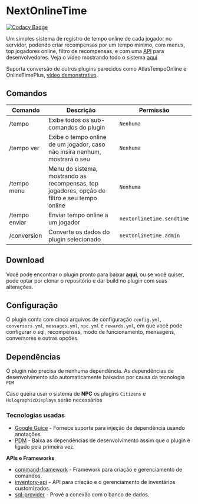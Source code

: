 # NextOnlineTime

[![Codacy Badge](https://api.codacy.com/project/badge/Grade/352b53ae062b44e580e6e9fb0646a8cf)](https://app.codacy.com/gh/NextPlugins/NextOnlineTime?utm_source=github.com&utm_medium=referral&utm_content=NextPlugins/NextOnlineTime&utm_campaign=Badge_Grade)

Um simples sistema de registro de tempo online de cada jogador no servidor, podendo criar recompensas por um tempo mínimo, com menus, top jogadores online,
filtro de recompensas, e com uma [API](https://github.com/NextPlugins/NextOnlineTime/blob/dev/src/main/java/com/nextplugins/onlinetime/api/NextOnlineTimeAPI.java) para desenvolvedores.
Veja o vídeo mostrando todo o sistema [aqui](https://www.youtube.com/watch?v=jMhaaaxmgME) 

Suporta conversão de outros plugins parecidos como AtlasTempoOnline e OnlineTimePlus, [vídeo demonstrativo](https://www.youtube.com/watch?v=8naKKD7pa8E).

## Comandos
|Comando               |Descrição           |Permissão             |
|----------------------|--------------------|----------------------|
|/tempo                |Exibe todos os sub-comandos do plugin|`Nenhuma`|
|/tempo ver            |Exibe o tempo online de um jogador, caso não insira nenhum, mostrará o seu|`Nenhuma`|
|/tempo menu           |Menu do sistema, mostrando as recompensas, top jogadores, opção de filtro e seu tempo online|`Nenhuma`
|/tempo enviar         |Enviar tempo online a um jogador|`nextonlinetime.sendtime`|
|/conversion           |Converte os dados do plugin selecionado|`nextonlinetime.admin`|

## Download

Você pode encontrar o plugin pronto para baixar [**aqui**](https://github.com/NextPlugins/NextOnlineTime/releases), ou se você quiser, pode optar por clonar o repositório e dar
build no plugin com suas alterações.

## Configuração
O plugin conta com cinco arquivos de configuração `config.yml`, `conversors.yml`, `messages.yml`, `npc.yml` e `rewards.yml`, em que você pode configurar o sql, recompensas, modo de funcionamento,
mensagens, conversores e outras opções.

## Dependências
O plugin não precisa de nenhuma dependência. As dependências de desenvolvimento são automaticamente baixadas por causa da tecnologia `PDM`

Caso queira usar o sistema de **NPC** os plugins `Citizens` e `HolographicDisplays` serão necessários

### Tecnologias usadas
-   [Google Guice](https://github.com/google/guice) - Fornece suporte para injeção de dependência usando anotações.
-   [PDM](https://github.com/knightzmc/pdm) - Baixa as dependências de desenvolvimento assim que o plugin é ligado pela primeira vez.

**APIs e Frameworks**

-   [command-framework](https://github.com/SaiintBrisson/command-framework) - Framework para criação e gerenciamento de comandos.
-   [inventory-api](https://github.com/HenryFabio/inventory-api) - API para criação e o gerenciamento de inventários customizados.
-   [sql-provider](https://github.com/henryfabio/sql-provider) - Provê a conexão com o banco de dados.
